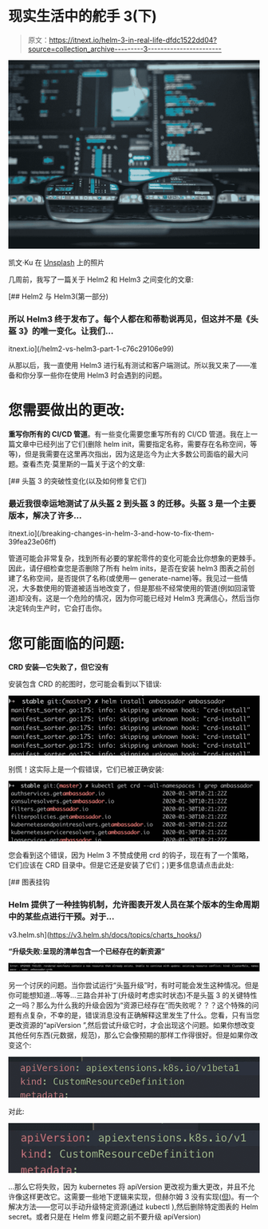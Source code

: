 # 现实生活中的舵手 3(下)

> 原文：<https://itnext.io/helm-3-in-real-life-dfdc1522dd04?source=collection_archive---------3----------------------->

![](img/c273d9d32c5758ccffa10396d53d03f8.png)

凯文·Ku 在 [Unsplash](https://unsplash.com?utm_source=medium&utm_medium=referral) 上的照片

几周前，我写了一篇关于 Helm2 和 Helm3 之间变化的文章:

[](/helm2-vs-helm3-part-1-c76c29106e99) [## Helm2 与 Helm3(第一部分)

### 所以 Helm3 终于发布了。每个人都在和蒂勒说再见，但这并不是《头盔 3》的唯一变化。让我们…

itnext.io](/helm2-vs-helm3-part-1-c76c29106e99) 

从那以后，我一直使用 Helm3 进行私有测试和客户端测试。所以我又来了——准备和你分享一些你在使用 Helm3 时会遇到的问题。

# 您需要做出的更改:

**重写你所有的 CI/CD 管道**。有一些变化需要您重写所有的 CI/CD 管道。我在上一篇文章中已经列出了它们(删除 helm init，需要指定名称，需要存在名称空间，等等)，但是我需要在这里再次指出，因为这是迄今为止大多数公司面临的最大问题。查看杰克·莫里斯的一篇关于这个的文章:

[](/breaking-changes-in-helm-3-and-how-to-fix-them-39fea23e06ff) [## 头盔 3 的突破性变化(以及如何修复它们)

### 最近我很幸运地测试了从头盔 2 到头盔 3 的迁移。头盔 3 是一个主要版本，解决了许多…

itnext.io](/breaking-changes-in-helm-3-and-how-to-fix-them-39fea23e06ff) 

管道可能会非常复杂，找到所有必要的掌舵零件的变化可能会比你想象的更棘手。因此，请仔细检查您是否删除了所有 helm inits，是否在安装 helm3 图表之前创建了名称空间，是否提供了名称(或使用— generate-name)等。我见过一些情况，大多数使用的管道被适当地改变了，但是那些不经常使用的管道(例如回滚管道)却没有。这是一个危险的情况，因为你可能已经对 Helm3 充满信心，然后当你决定转向生产时，它会打击你。

# 您可能面临的问题:

**CRD 安装—它失败了，但它没有**

安装包含 CRD 的舵图时，您可能会看到以下错误:

![](img/b17470a48483fd69e476929b148d95ac.png)

别慌！这实际上是一个假错误，它们已被正确安装:

![](img/1b08010b8cbfab0f602912289c1ef7cc.png)

您会看到这个错误，因为 Helm 3 不赞成使用 crd 的钩子，现在有了一个策略，它们应该在 CRD 目录中。但是它还是安装了它们；)更多信息请点击此处:

[](https://v3.helm.sh/docs/topics/charts_hooks/) [## 图表挂钩

### Helm 提供了一种挂钩机制，允许图表开发人员在某个版本的生命周期中的某些点进行干预。对于…

v3.helm.sh](https://v3.helm.sh/docs/topics/charts_hooks/) 

**“升级失败:呈现的清单包含一个已经存在的新资源”**

![](img/0e03a317c329d7c0b3d92f963b1ea7d6.png)

另一个讨厌的问题。当你尝试运行“头盔升级”时，有时可能会发生这种情况。但是你可能想知道…等等…三路合并补丁(升级时考虑实时状态)不是头盔 3 的关键特性之一吗？那么为什么我的升级会因为“资源已经存在”而失败呢？？？这个特殊的问题有点复杂，不幸的是，错误消息没有正确解释这里发生了什么。您看，只有当您更改资源的“apiVersion ”,然后尝试升级它时，才会出现这个问题。如果你想改变其他任何东西(元数据，规范)，那么它会像预期的那样工作得很好。但是如果你改变这个:

![](img/1b8ebcc60fb23c04f04f3871cbce1eeb.png)

对此:

![](img/84e302dddb06c7a2fb3364336fb32507.png)

…那么它将失败，因为 kubernetes 将 apiVersion 更改视为重大更改，并且不允许像这样更改它。这需要一些地下逻辑来实现，但赫尔姆 3 没有实现([但](https://github.com/helm/helm/issues/6850))。有一个解决方法——您可以手动升级特定资源(通过 kubectl ),然后删除特定图表的 Helm secret。或者只是在 Helm 修复问题之前不要升级 apiVersion)